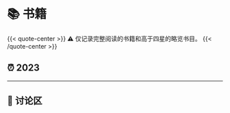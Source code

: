 # 📚 书籍


{{< quote-center >}}
⚠️ 仅记录完整阅读的书籍和高于四星的略览书目。
{{< /quote-center >}}

## ⏰ 2023

---

## 💬 讨论区
